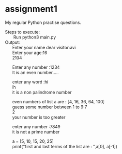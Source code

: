 # assignment1
My regular Python practise questions.

Steps to execute:<br>
&nbsp;&nbsp;&nbsp;&nbsp;&nbsp;&nbsp; Run python3 main.py<br>
Output: <br>
&nbsp;&nbsp;&nbsp;&nbsp;&nbsp;&nbsp;Enter your name dear visitor:avi<br>
&nbsp;&nbsp;&nbsp;&nbsp;&nbsp;&nbsp;Enter your age:16<br>
&nbsp;&nbsp;&nbsp;&nbsp;&nbsp;&nbsp;2104<br>

&nbsp;&nbsp;&nbsp;&nbsp;&nbsp;&nbsp;Enter any number :1234<br>
&nbsp;&nbsp;&nbsp;&nbsp;&nbsp;&nbsp;It is an even number.....<br>

&nbsp;&nbsp;&nbsp;&nbsp;&nbsp;&nbsp;enter any word :hi<br>
&nbsp;&nbsp;&nbsp;&nbsp;&nbsp;&nbsp;ih<br>
&nbsp;&nbsp;&nbsp;&nbsp;&nbsp;&nbsp;it is a non palindrome number<br>

&nbsp;&nbsp;&nbsp;&nbsp;&nbsp;&nbsp;even numbers of list a are :  [4, 16, 36, 64, 100]<br>
&nbsp;&nbsp;&nbsp;&nbsp;&nbsp;&nbsp;guess some number between 1 to 9:7<br>
&nbsp;&nbsp;&nbsp;&nbsp;&nbsp;&nbsp;2<br>
&nbsp;&nbsp;&nbsp;&nbsp;&nbsp;&nbsp;your number is too greater<br>

&nbsp;&nbsp;&nbsp;&nbsp;&nbsp;&nbsp;enter any number :7849<br>
&nbsp;&nbsp;&nbsp;&nbsp;&nbsp;&nbsp;it is not a prime number<br>

&nbsp;&nbsp;&nbsp;&nbsp;&nbsp;&nbsp;a = [5, 10, 15, 20, 25]<br>
&nbsp;&nbsp;&nbsp;&nbsp;&nbsp;&nbsp;print("first and last terms of the list are : ",a[0], a[-1])<br>